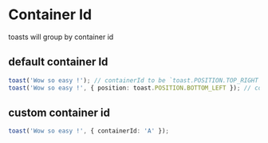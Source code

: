 # Container Id

toasts will group by container id

## default container Id

```ts
toast('Wow so easy !'); // containerId to be `toast.POSITION.TOP_RIGHT`
toast('Wow so easy !', { position: toast.POSITION.BOTTOM_LEFT }); // containerId to be `toast.POSITION.BOTTOM_LEFT`
```

## custom container id

```ts
toast('Wow so easy !', { containerId: 'A' });
```
